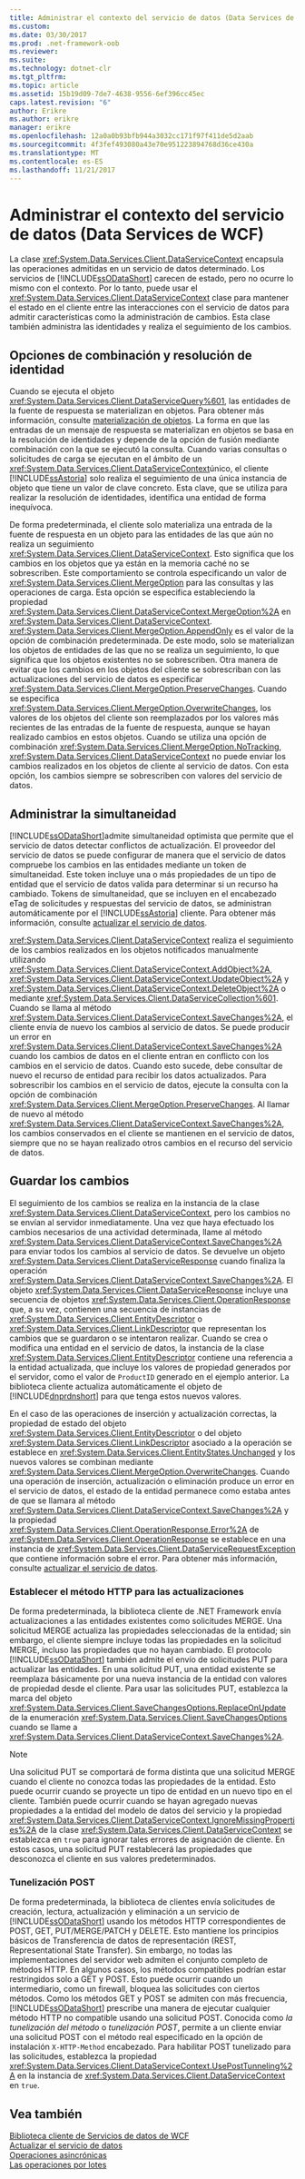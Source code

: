 ```yaml
---
title: Administrar el contexto del servicio de datos (Data Services de WCF)
ms.custom: 
ms.date: 03/30/2017
ms.prod: .net-framework-oob
ms.reviewer: 
ms.suite: 
ms.technology: dotnet-clr
ms.tgt_pltfrm: 
ms.topic: article
ms.assetid: 15b19d09-7de7-4638-9556-6ef396cc45ec
caps.latest.revision: "6"
author: Erikre
ms.author: erikre
manager: erikre
ms.openlocfilehash: 12a0a0b93bfb944a3032cc171f97f411de5d2aab
ms.sourcegitcommit: 4f3fef493080a43e70e951223894768d36ce430a
ms.translationtype: MT
ms.contentlocale: es-ES
ms.lasthandoff: 11/21/2017
---
```

# <a name="managing-the-data-service-context-wcf-data-services"></a>Administrar el contexto del servicio de datos (Data Services de WCF)
La clase <xref:System.Data.Services.Client.DataServiceContext> encapsula las operaciones admitidas en un servicio de datos determinado. Los servicios de [!INCLUDE[ssODataShort](../../../../includes/ssodatashort-md.md)] carecen de estado, pero no ocurre lo mismo con el contexto. Por lo tanto, puede usar el <xref:System.Data.Services.Client.DataServiceContext> clase para mantener el estado en el cliente entre las interacciones con el servicio de datos para admitir características como la administración de cambios. Esta clase también administra las identidades y realiza el seguimiento de los cambios.  
  
## <a name="merge-options-and-identity-resolution"></a>Opciones de combinación y resolución de identidad  
 Cuando se ejecuta el objeto <xref:System.Data.Services.Client.DataServiceQuery%601>, las entidades de la fuente de respuesta se materializan en objetos. Para obtener más información, consulte [materialización de objetos](../../../../docs/framework/data/wcf/object-materialization-wcf-data-services.md). La forma en que las entradas de un mensaje de respuesta se materializan en objetos se basa en la resolución de identidades y depende de la opción de fusión mediante combinación con la que se ejecutó la consulta. Cuando varias consultas o solicitudes de carga se ejecutan en el ámbito de un <xref:System.Data.Services.Client.DataServiceContext>único, el cliente [!INCLUDE[ssAstoria](../../../../includes/ssastoria-md.md)] solo realiza el seguimiento de una única instancia de objeto que tiene un valor de clave concreto. Esta clave, que se utiliza para realizar la resolución de identidades, identifica una entidad de forma inequívoca.  
  
 De forma predeterminada, el cliente solo materializa una entrada de la fuente de respuesta en un objeto para las entidades de las que aún no realiza un seguimiento <xref:System.Data.Services.Client.DataServiceContext>. Esto significa que los cambios en los objetos que ya están en la memoria caché no se sobrescriben. Este comportamiento se controla especificando un valor de <xref:System.Data.Services.Client.MergeOption> para las consultas y las operaciones de carga. Esta opción se especifica estableciendo la propiedad <xref:System.Data.Services.Client.DataServiceContext.MergeOption%2A> en <xref:System.Data.Services.Client.DataServiceContext>. <xref:System.Data.Services.Client.MergeOption.AppendOnly> es el valor de la opción de combinación predeterminada. De este modo, solo se materializan los objetos de entidades de las que no se realiza un seguimiento, lo que significa que los objetos existentes no se sobrescriben. Otra manera de evitar que los cambios en los objetos del cliente se sobrescriban con las actualizaciones del servicio de datos es especificar <xref:System.Data.Services.Client.MergeOption.PreserveChanges>. Cuando se especifica <xref:System.Data.Services.Client.MergeOption.OverwriteChanges>, los valores de los objetos del cliente son reemplazados por los valores más recientes de las entradas de la fuente de respuesta, aunque se hayan realizado cambios en estos objetos. Cuando se utiliza una opción de combinación <xref:System.Data.Services.Client.MergeOption.NoTracking>, <xref:System.Data.Services.Client.DataServiceContext> no puede enviar los cambios realizados en los objetos de cliente al servicio de datos. Con esta opción, los cambios siempre se sobrescriben con valores del servicio de datos.  
  
## <a name="managing-concurrency"></a>Administrar la simultaneidad  
 [!INCLUDE[ssODataShort](../../../../includes/ssodatashort-md.md)]admite simultaneidad optimista que permite que el servicio de datos detectar conflictos de actualización. El proveedor del servicio de datos se puede configurar de manera que el servicio de datos compruebe los cambios en las entidades mediante un token de simultaneidad. Este token incluye una o más propiedades de un tipo de entidad que el servicio de datos valida para determinar si un recurso ha cambiado. Tokens de simultaneidad, que se incluyen en el encabezado eTag de solicitudes y respuestas del servicio de datos, se administran automáticamente por el [!INCLUDE[ssAstoria](../../../../includes/ssastoria-md.md)] cliente. Para obtener más información, consulte [actualizar el servicio de datos](../../../../docs/framework/data/wcf/updating-the-data-service-wcf-data-services.md).  
  
 <xref:System.Data.Services.Client.DataServiceContext> realiza el seguimiento de los cambios realizados en los objetos notificados manualmente utilizando <xref:System.Data.Services.Client.DataServiceContext.AddObject%2A>, <xref:System.Data.Services.Client.DataServiceContext.UpdateObject%2A> y <xref:System.Data.Services.Client.DataServiceContext.DeleteObject%2A> o mediante <xref:System.Data.Services.Client.DataServiceCollection%601>. Cuando se llama al método <xref:System.Data.Services.Client.DataServiceContext.SaveChanges%2A>, el cliente envía de nuevo los cambios al servicio de datos. Se puede producir un error en <xref:System.Data.Services.Client.DataServiceContext.SaveChanges%2A> cuando los cambios de datos en el cliente entran en conflicto con los cambios en el servicio de datos. Cuando esto sucede, debe consultar de nuevo el recurso de entidad para recibir los datos actualizados. Para sobrescribir los cambios en el servicio de datos, ejecute la consulta con la opción de combinación <xref:System.Data.Services.Client.MergeOption.PreserveChanges>. Al llamar de nuevo al método <xref:System.Data.Services.Client.DataServiceContext.SaveChanges%2A>, los cambios conservados en el cliente se mantienen en el servicio de datos, siempre que no se hayan realizado otros cambios en el recurso del servicio de datos.  
  
## <a name="saving-changes"></a>Guardar los cambios  
 El seguimiento de los cambios se realiza en la instancia de la clase <xref:System.Data.Services.Client.DataServiceContext>, pero los cambios no se envían al servidor inmediatamente. Una vez que haya efectuado los cambios necesarios de una actividad determinada, llame al método <xref:System.Data.Services.Client.DataServiceContext.SaveChanges%2A> para enviar todos los cambios al servicio de datos. Se devuelve un objeto <xref:System.Data.Services.Client.DataServiceResponse> cuando finaliza la operación <xref:System.Data.Services.Client.DataServiceContext.SaveChanges%2A>. El objeto <xref:System.Data.Services.Client.DataServiceResponse> incluye una secuencia de objetos <xref:System.Data.Services.Client.OperationResponse> que, a su vez, contienen una secuencia de instancias de <xref:System.Data.Services.Client.EntityDescriptor> o <xref:System.Data.Services.Client.LinkDescriptor> que representan los cambios que se guardaron o se intentaron realizar. Cuando se crea o modifica una entidad en el servicio de datos, la instancia de la clase <xref:System.Data.Services.Client.EntityDescriptor> contiene una referencia a la entidad actualizada, que incluye los valores de propiedad generados por el servidor, como el valor de `ProductID` generado en el ejemplo anterior. La biblioteca cliente actualiza automáticamente el objeto de [!INCLUDE[dnprdnshort](../../../../includes/dnprdnshort-md.md)] para que tenga estos nuevos valores.  
  
 En el caso de las operaciones de inserción y actualización correctas, la propiedad de estado del objeto <xref:System.Data.Services.Client.EntityDescriptor> o del objeto <xref:System.Data.Services.Client.LinkDescriptor> asociado a la operación se establece en <xref:System.Data.Services.Client.EntityStates.Unchanged> y los nuevos valores se combinan mediante <xref:System.Data.Services.Client.MergeOption.OverwriteChanges>. Cuando una operación de inserción, actualización o eliminación produce un error en el servicio de datos, el estado de la entidad permanece como estaba antes de que se llamara al método <xref:System.Data.Services.Client.DataServiceContext.SaveChanges%2A> y la propiedad <xref:System.Data.Services.Client.OperationResponse.Error%2A> de <xref:System.Data.Services.Client.OperationResponse> se establece en una instancia de <xref:System.Data.Services.Client.DataServiceRequestException> que contiene información sobre el error. Para obtener más información, consulte [actualizar el servicio de datos](../../../../docs/framework/data/wcf/updating-the-data-service-wcf-data-services.md).  
  
### <a name="setting-the-http-method-for-updates"></a>Establecer el método HTTP para las actualizaciones  
 De forma predeterminada, la biblioteca cliente de .NET Framework envía actualizaciones a las entidades existentes como solicitudes MERGE. Una solicitud MERGE actualiza las propiedades seleccionadas de la entidad; sin embargo, el cliente siempre incluye todas las propiedades en la solicitud MERGE, incluso las propiedades que no hayan cambiado. El protocolo [!INCLUDE[ssODataShort](../../../../includes/ssodatashort-md.md)] también admite el envío de solicitudes PUT para actualizar las entidades. En una solicitud PUT, una entidad existente se reemplaza básicamente por una nueva instancia de la entidad con valores de propiedad desde el cliente. Para usar las solicitudes PUT, establezca la marca del objeto <xref:System.Data.Services.Client.SaveChangesOptions.ReplaceOnUpdate> de la enumeración <xref:System.Data.Services.Client.SaveChangesOptions> cuando se llame a <xref:System.Data.Services.Client.DataServiceContext.SaveChanges%2A>.  
  
> [!NOTE]
>  Una solicitud PUT se comportará de forma distinta que una solicitud MERGE cuando el cliente no conozca todas las propiedades de la entidad. Esto puede ocurrir cuando se proyecte un tipo de entidad en un nuevo tipo en el cliente. También puede ocurrir cuando se hayan agregado nuevas propiedades a la entidad del modelo de datos del servicio y la propiedad <xref:System.Data.Services.Client.DataServiceContext.IgnoreMissingProperties%2A> de la clase <xref:System.Data.Services.Client.DataServiceContext> se establezca en `true` para ignorar tales errores de asignación de cliente. En estos casos, una solicitud PUT restablecerá las propiedades que desconozca el cliente en sus valores predeterminados.  
  
### <a name="post-tunneling"></a>Tunelización POST  
 De forma predeterminada, la biblioteca de clientes envía solicitudes de creación, lectura, actualización y eliminación a un servicio de [!INCLUDE[ssODataShort](../../../../includes/ssodatashort-md.md)] usando los métodos HTTP correspondientes de POST, GET, PUT/MERGE/PATCH y DELETE. Esto mantiene los principios básicos de Transferencia de datos de representación (REST, Representational State Transfer). Sin embargo, no todas las implementaciones del servidor web admiten el conjunto completo de métodos HTTP. En algunos casos, los métodos compatibles podrían estar restringidos solo a GET y POST. Esto puede ocurrir cuando un intermediario, como un firewall, bloquea las solicitudes con ciertos métodos. Como los métodos GET y POST se admiten con más frecuencia, [!INCLUDE[ssODataShort](../../../../includes/ssodatashort-md.md)] prescribe una manera de ejecutar cualquier método HTTP no compatible usando una solicitud POST. Conocida como *la tunelización del método* o *tunelización POST*, permite a un cliente enviar una solicitud POST con el método real especificado en la opción de instalación `X-HTTP-Method` encabezado. Para habilitar POST tunelizado para las solicitudes, establezca la propiedad <xref:System.Data.Services.Client.DataServiceContext.UsePostTunneling%2A> en la instancia de <xref:System.Data.Services.Client.DataServiceContext> en `true`.  
  
## <a name="see-also"></a>Vea también  
 [Biblioteca cliente de Servicios de datos de WCF](../../../../docs/framework/data/wcf/wcf-data-services-client-library.md)  
 [Actualizar el servicio de datos](../../../../docs/framework/data/wcf/updating-the-data-service-wcf-data-services.md)  
 [Operaciones asincrónicas](../../../../docs/framework/data/wcf/asynchronous-operations-wcf-data-services.md)  
 [Las operaciones por lotes](../../../../docs/framework/data/wcf/batching-operations-wcf-data-services.md)
